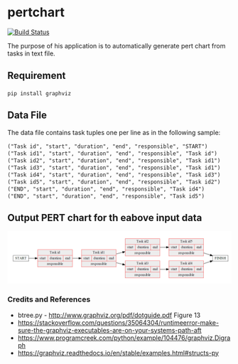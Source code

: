 # pertchart

[![Build Status](https://travis-ci.com/sisayie/pertchart.svg?branch=master)](https://travis-ci.com/github/sisayie/pertchart)

The purpose of his application is to automatically generate pert chart from tasks in text file.

## Requirement
`pip install graphviz`

## Data File
The data file contains task tuples one per line as in the following sample:
```
("Task id", "start", "duration", "end", "responsible", "START")
("Task id1", "start", "duration", "end", "responsible", "Task id")
("Task id2", "start", "duration", "end", "responsible", "Task id1")
("Task id3", "start", "duration", "end", "responsible", "Task id1")
("Task id4", "start", "duration", "end", "responsible", "Task id3")
("Task id5", "start", "duration", "end", "responsible", "Task id2")
("END", "start", "duration", "end", "responsible", "Task id4")
("END", "start", "duration", "end", "responsible", "Task id5")
```

## Output PERT chart for th eabove input data
![alt text](output.PNG "PERT output")

### Credits and References
- btree.py - http://www.graphviz.org/pdf/dotguide.pdf Figure 13
- https://stackoverflow.com/questions/35064304/runtimeerror-make-sure-the-graphviz-executables-are-on-your-systems-path-aft
- https://www.programcreek.com/python/example/104476/graphviz.Digraph
- https://graphviz.readthedocs.io/en/stable/examples.html#structs-py
